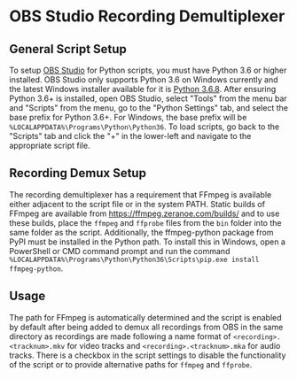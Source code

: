 # OBS Studio Recording Demultiplexer

## General Script Setup

To setup [OBS Studio](https://obsproject.com/) for Python scripts, you must have Python 3.6 or higher installed. OBS Studio only supports Python 3.6 on Windows currently and the latest Windows installer available for it is [Python 3.6.8](https://www.python.org/ftp/python/3.6.8/python-3.6.8-amd64.exe). After ensuring Python 3.6+ is installed, open OBS Studio, select "Tools" from the menu bar and "Scripts" from the menu, go to the "Python Settings" tab, and select the base prefix for Python 3.6+. For Windows, the base prefix will be `%LOCALAPPDATA%\Programs\Python\Python36`. To load scripts, go back to the "Scripts" tab and click the "+" in the lower-left and navigate to the appropriate script file.


## Recording Demux Setup

The recording demultiplexer has a requirement that FFmpeg is available either adjacent to the script file or in the system PATH. Static builds of FFmpeg are available from https://ffmpeg.zeranoe.com/builds/ and to use these builds, place the `ffmpeg` and `ffprobe` files from the `bin` folder into the same folder as the script. Additionally, the ffmpeg-python package from PyPI must be installed in the Python path. To install this in Windows, open a PowerShell or CMD command prompt and run the command `%LOCALAPPDATA%\Programs\Python\Python36\Scripts\pip.exe install ffmpeg-python`.


## Usage

The path for FFmpeg is automatically determined and the script is enabled by default after being added to demux all recordings from OBS in the same directory as recordings are made following a name format of `<recording>.<tracknum>.mkv` for video tracks and `<recording>.<tracknum>.mka` for audio tracks. There is a checkbox in the script settings to disable the functionality of the script or to provide alternative paths for `ffmpeg` and `ffprobe`.
